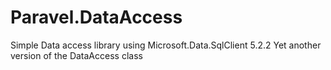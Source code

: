 # Paravel.DataAccess
Simple Data access library using Microsoft.Data.SqlClient 5.2.2
Yet another version of the DataAccess class

